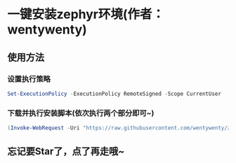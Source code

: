 # 一键安装zephyr环境(作者：wentywenty)   

## 使用方法

### 设置执行策略

```powershell
Set-ExecutionPolicy -ExecutionPolicy RemoteSigned -Scope CurrentUser
```

### 下载并执行安装脚本(依次执行两个部分即可~)

```powershell
(Invoke-WebRequest -Uri "https://raw.githubusercontent.com/wentywenty/zephyr/main/install.ps1").Content | Invoke-Expression
```

## 忘记要Star了，点了再走哦~
